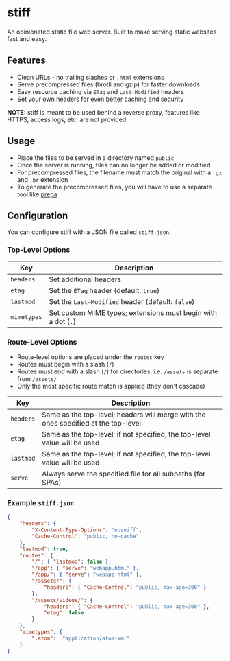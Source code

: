 # stiff

An opinionated static file web server.
Built to make serving static websites fast and easy.


## Features

- Clean URLs - no trailing slashes or `.html` extensions
- Serve precompressed files (brotli and gzip) for faster downloads
- Easy resource caching via `ETag` and `Last-Modified` headers
- Set your own headers for even better caching and security

**NOTE:**
stiff is meant to be used behind a reverse proxy, features like HTTPS, access logs, etc. are not provided.


## Usage

- Place the files to be served in a directory named `public`
- Once the server is running, files can no longer be added or modified
- For precompressed files, the filename must match the original with a `.gz` and `.br` extension
- To generate the precompressed files, you will have to use a separate tool like [prepa](https://github.com/undecidabot/prepa)


## Configuration

You can configure stiff with a JSON file called `stiff.json`.

### Top-Level Options

| Key | Description |
| - | - |
| `headers` | Set additional headers |
| `etag` | Set the `ETag` header (default: `true`) |
| `lastmod` | Set the `Last-Modified` header (default: `false`) |
| `mimetypes` | Set custom MIME types; extensions must begin with a dot (`.`) |

### Route-Level Options

- Route-level options are placed under the `routes` key
- Routes must begin with a slash (`/`)
- Routes must end with a slash (`/`) for directories, i.e. `/assets` is separate from `/assets/`
- Only the most specific route match is applied (they don't cascade)

| Key | Description |
| - | - |
| `headers` | Same as the top-level; headers will merge with the ones specified at the top-level |
| `etag` | Same as the top-level; if not specified, the top-level value will be used |
| `lastmod` | Same as the top-level; if not specified, the top-level value will be used |
| `serve` | Always serve the specified file for all subpaths (for SPAs) |

### Example `stiff.json`

```json
{
    "headers": {
        "X-Content-Type-Options": "nosniff",
        "Cache-Control": "public, no-cache"
    },
    "lastmod": true,
    "routes": {
        "/": { "lastmod": false },
        "/app": { "serve": "webapp.html" },
        "/app/": { "serve": "webapp.html" },
        "/assets/": {
            "headers": { "Cache-Control": "public, max-age=300" }
        },
        "/assets/videos/": {
            "headers": { "Cache-Control": "public, max-age=300" },
            "etag": false
        }
    },
    "mimetypes": {
        ".atom":  "application/atom+xml"
    }
}
```
